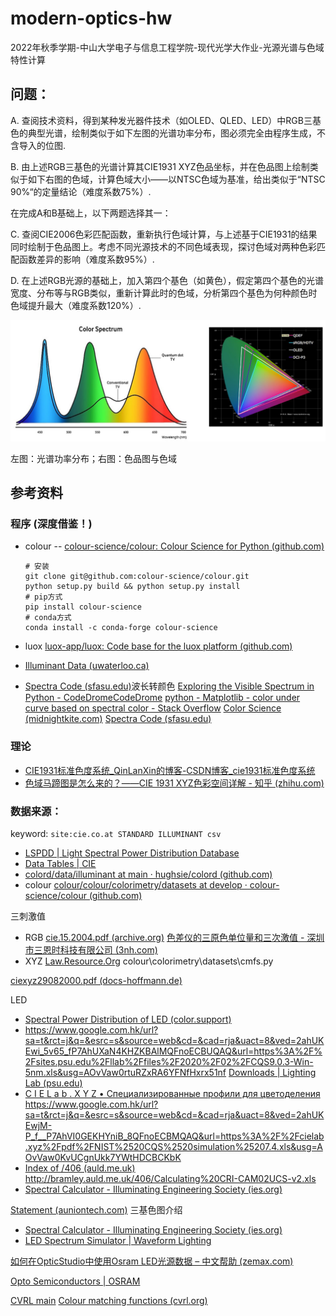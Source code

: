 # modern-optics-hw

2022年秋季学期-中山大学电子与信息工程学院-现代光学大作业-光源光谱与色域特性计算

## 问题：

A. 查阅技术资料，得到某种发光器件技术（如OLED、QLED、LED）中RGB三基色的典型光谱，绘制类似于如下左图的光谱功率分布，图必须完全由程序生成，不含导入的位图.

B. 由上述RGB三基色的光谱计算其CIE1931 XYZ色品坐标，并在色品图上绘制类似于如下右图的色域，计算色域大小——以NTSC色域为基准，给出类似于“NTSC 90%“的定量结论（难度系数75%）.

在完成A和B基础上，以下两题选择其一：

C. 查阅CIE2006色彩匹配函数，重新执行色域计算，与上述基于CIE1931的结果同时绘制于色品图上。考虑不同光源技术的不同色域表现，探讨色域对两种色彩匹配函数差异的影响（难度系数95%）.

D. 在上述RGB光源的基础上，加入第四个基色（如黄色），假定第四个基色的光谱宽度、分布等与RGB类似，重新计算此时的色域，分析第四个基色为何种颜色时色域提升最大（难度系数120%）.

![1667878868245](./assets/1667878868245.png)

左图：光谱功率分布；右图：色品图与色域

## 参考资料

### 程序 (深度借鉴！)

* colour -- [colour-science/colour: Colour Science for Python (github.com)](https://github.com/colour-science/colour)

  ```shell
  # 安装
  git clone git@github.com:colour-science/colour.git
  python setup.py build && python setup.py install 
  # pip方式
  pip install colour-science
  # conda方式
  conda install -c conda-forge colour-science
  ```
* luox [luox-app/luox: Code base for the luox platform (github.com)](https://github.com/luox-app/luox)
* [Illuminant Data (uwaterloo.ca)](http://www.npsg.uwaterloo.ca/data/illuminant.php)
* [Spectra Code (sfasu.edu)](http://www.physics.sfasu.edu/astro/color/spectra.html)波长转颜色 [Exploring the Visible Spectrum in Python - CodeDromeCodeDrome](https://www.codedrome.com/exploring-the-visible-spectrum-in-python/) [python - Matplotlib - color under curve based on spectral color - Stack Overflow](https://stackoverflow.com/questions/44959955/matplotlib-color-under-curve-based-on-spectral-color) [Color Science (midnightkite.com)](http://www.midnightkite.com/color.html) [Spectra Code (sfasu.edu)](http://www.physics.sfasu.edu/astro/color/spectra.html)

### 理论

* [CIE1931标准色度系统_QinLanXin的博客-CSDN博客_cie1931标准色度系统](https://blog.csdn.net/QinLanXin/article/details/88884669)
* [色域马蹄图是怎么来的？——CIE 1931 XYZ色彩空间详解 - 知乎 (zhihu.com)](https://zhuanlan.zhihu.com/p/137639368)

### 数据来源：

keyword: `site:cie.co.at STANDARD ILLUMINANT csv`

* [LSPDD | Light Spectral Power Distribution Database](https://lspdd.org/app/en/lamps?page=1)
* [Data Tables | CIE](https://cie.co.at/data-tables)
* [colord/data/illuminant at main · hughsie/colord (github.com)](https://github.com/hughsie/colord/tree/main/data/illuminant)
* colour [colour/colour/colorimetry/datasets at develop · colour-science/colour (github.com)](https://github.com/colour-science/colour/tree/develop/colour/colorimetry/datasets)

三刺激值

* RGB [cie.15.2004.pdf (archive.org)](https://ia902802.us.archive.org/23/items/gov.law.cie.15.2004/cie.15.2004.pdf) [色差仪的三原色单位量和三次激值 - 深圳市三恩时科技有限公司 (3nh.com)](http://www.3nh.com/news/739.html)
* XYZ [Law.Resource.Org](https://law.resource.org/pub/us/cfr/ibr/003/) colour\colorimetry\datasets\cmfs.py

[ciexyz29082000.pdf (docs-hoffmann.de)](http://docs-hoffmann.de/ciexyz29082000.pdf)

LED

* [Spectral Power Distribution of LED (color.support)](http://color.support/ledspd.html)
* https://www.google.com.hk/url?sa=t&rct=j&q=&esrc=s&source=web&cd=&cad=rja&uact=8&ved=2ahUKEwi_5v65_fP7AhUXaN4KHZKBAlMQFnoECBUQAQ&url=https%3A%2F%2Fsites.psu.edu%2Fllab%2Ffiles%2F2020%2F02%2FCQS9.0.3-Win-5nm.xls&usg=AOvVaw0rtuRZxRA6YFNfHxrx51nf [Downloads | Lighting Lab (psu.edu)](https://sites.psu.edu/llab/downloads/)
* [C I E L a b . X Y Z • Специализированные профили для цветоделения](https://cielab.xyz/profiles/#WIG) https://www.google.com.hk/url?sa=t&rct=j&q=&esrc=s&source=web&cd=&cad=rja&uact=8&ved=2ahUKEwjM-P_f__P7AhVI0GEKHYniB_8QFnoECBMQAQ&url=https%3A%2F%2Fcielab.xyz%2Fpdf%2FNIST%2520CQS%2520simulation%25207.4.xls&usg=AOvVaw0KvUCgnUkk7YWtHDCBCKbK
* [Index of /406 (auld.me.uk)](http://bramley.auld.me.uk/406/) http://bramley.auld.me.uk/406/Calculating%20CRI-CAM02UCS-v2.xls
* [Spectral Calculator - Illuminating Engineering Society (ies.org)](https://www.ies.org/standards/standards-toolbox/tm-30-spectral-calculator/)

[Statement (auniontech.com)](https://www.auniontech.com/ueditor/file/20171225/1514172625322631.pdf) 三基色图介绍

* [Spectral Calculator - Illuminating Engineering Society (ies.org)](https://www.ies.org/standards/standards-toolbox/tm-30-spectral-calculator/)
* [LED Spectrum Simulator | Waveform Lighting](https://www.waveformlighting.com/led-spectrum-simulator/)

[如何在OpticStudio中使用Osram LED光源数据 – 中文帮助 (zemax.com)](https://support.zemax.com/hc/zh-cn/articles/1500005486661)

[Opto Semiconductors | OSRAM](https://www.osram.com/apps/downloadcenter/os/?path=%2Fos-files%2FOptical+Simulation%2FLED%2F)

[CVRL main](http://www.cvrl.org/) [Colour matching functions (cvrl.org)](http://www.cvrl.org/cmfs.htm)
